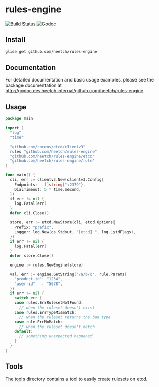 # rules-engine

[![Build Status](https://drone.heetch.net/api/badges/heetch/rules-engine/status.svg)](https://drone.heetch.net/heetch/rules-engine)
[![Godoc](https://img.shields.io/badge/doc-latest-blue.svg)](http://godoc.dev.heetch.internal/github.com/heetch/rules-engine/)

## Install

```sh
glide get github.com/heetch/rules-engine
```

## Documentation

For detailed documentation and basic usage examples, please see the package
documentation at <http://godoc.dev.heetch.internal/github.com/heetch/rules-engine>.

## Usage

```go
package main

import (
  "log"
  "time"

  "github.com/coreos/etcd/clientv3"
  rules "github.com/heetch/rules-engine"
  "github.com/heetch/rules-engine/etcd"
  "github.com/heetch/rules-engine/rule"
)

func main() {
  cli, err := clientv3.New(clientv3.Config{
    Endpoints:   []string{":2379"},
    DialTimeout: 5 * time.Second,
  })
  if err != nil {
    log.Fatal(err)
  }
  defer cli.Close()

  store, err := etcd.NewStore(cli, etcd.Options{
    Prefix: "prefix",
    Logger: log.New(os.Stdout, "[etcd] ", log.LstdFlags),
  })
  if err != nil {
    log.Fatal(err)
  }
  defer store.Close()

  engine := rules.NewEngine(store)

  val, err := engine.GetString("/a/b/c", rule.Params{
    "product-id": "1234",
    "user-id"   : "5678",
  })
  if err != nil {
    switch err {
    case rules.ErrRulesetNotFound:
      // when the ruleset doesn't exist
    case rules.ErrTypeMismatch:
      // when the ruleset returns the bad type
    case rule.ErrNoMatch:
      // when the ruleset doesn't match
    default:
      // something unexpected happened
    }
  }
}
```

## Tools

The [tools](tools/etcd-ruleset-creator/README.md) directory contains a tool to easily create rulesets on etcd.

